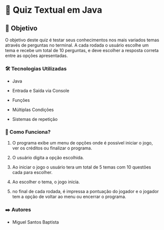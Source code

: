 # 📜 Quiz Textual em Java



## 🎯 Objetivo
O objetivo deste quiz é testar seus conhecimentos nos mais variados temas através de perguntas no terminal. A cada rodada o usuário escolhe um tema e recebe um total de 10 perguntas, e deve escolher a resposta correta entre as opções apresentadas.

### 🛠️ Tecnologias Utilizadas

* Java

* Entrada e Saída via Console

* Funções

* Múltiplas Condições

* Sistemas de repetição

### 📝 Como Funciona?

1. O programa exibe um menu de opções onde é possível iniciar o jogo, ver os créditos ou finalizar o programa.

2. O usuário digita a opção escolhida.

3. Ao iniciar o jogo o usuário tera um total de 5 temas com 10 questões cada para escolher.

4. Ao escolher o tema, o jogo inicia.

5. no final de cada rodada, é impressa a pontuação do jogador e o jogador tem a opção de voltar ao menu ou encerrar o programa.

### ✒️ Autores

* Miguel Santos Baptista
